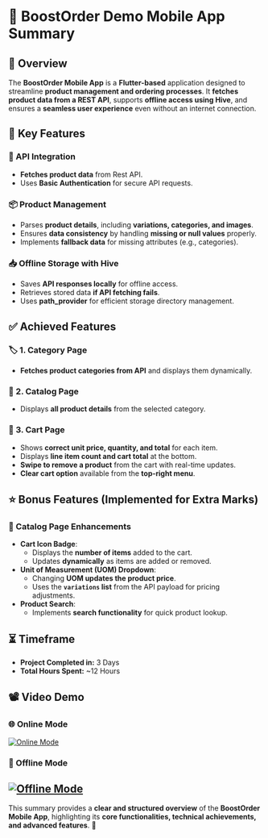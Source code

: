 # 📌 BoostOrder Demo Mobile App Summary

## 📂 Overview  
The **BoostOrder Mobile App** is a **Flutter-based** application designed to streamline **product management and ordering processes**. It **fetches product data from a REST API**, supports **offline access using Hive**, and ensures a **seamless user experience** even without an internet connection.  

## 🎯 Key Features  

### 🔄 API Integration  
- **Fetches product data** from Rest API.  
- Uses **Basic Authentication** for secure API requests.  

### 📦 Product Management  
- Parses **product details**, including **variations, categories, and images**.  
- Ensures **data consistency** by handling **missing or null values** properly.  
- Implements **fallback data** for missing attributes (e.g., categories).  

### 📥 Offline Storage with Hive  
- Saves **API responses locally** for offline access.  
- Retrieves stored data **if API fetching fails**.  
- Uses **path_provider** for efficient storage directory management.  

## ✅ Achieved Features  

### 🏷️ 1. Category Page  
- **Fetches product categories from API** and displays them dynamically.  

### 📖 2. Catalog Page  
- Displays **all product details** from the selected category.  

### 🛒 3. Cart Page  
- Shows **correct unit price, quantity, and total** for each item.  
- Displays **line item count and cart total** at the bottom.  
- **Swipe to remove a product** from the cart with real-time updates.  
- **Clear cart option** available from the **top-right menu**.  

## ⭐ Bonus Features (Implemented for Extra Marks)  

### 📌 Catalog Page Enhancements  
- **Cart Icon Badge**:  
  - Displays the **number of items** added to the cart.  
  - Updates **dynamically** as items are added or removed.  
- **Unit of Measurement (UOM) Dropdown**:  
  - Changing **UOM updates the product price**.  
  - Uses the **`variations` list** from the API payload for pricing adjustments.  
- **Product Search**:  
  - Implements **search functionality** for quick product lookup.  


## ⏳ Timeframe  
- **Project Completed in:** 3 Days  
- **Total Hours Spent:** ~12 Hours

## 📽️ Video Demo  

### 🌐 Online Mode  
[![Online Mode](https://img.youtube.com/vi/2l1q21C809o/0.jpg)](https://youtube.com/shorts/2l1q21C809o?feature=share)  

### 📴 Offline Mode  
[![Offline Mode](https://img.youtube.com/vi/73YjxQs-Qrk/0.jpg)](https://youtube.com/shorts/73YjxQs-Qrk?feature=share)  
---

This summary provides a **clear and structured overview** of the **BoostOrder Mobile App**, highlighting its **core functionalities, technical achievements, and advanced features**. 🚀  



